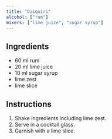 ```yaml
---
title: "Daiquiri"
alcohol: ["rum"]
mixers: ["lime juice", "sugar syrup"]
---
```


## Ingredients

- 60 ml rum
- 20 ml lime juice
- 10 ml sugar syrup
- lime zest
- lime slice

## Instructions

1. Shake ingredients including lime zest.
2. Serve in a cocktail glass.
3. Garnish with a lime slice.
